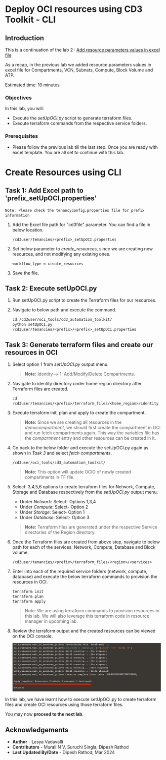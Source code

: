 # Deploy OCI resources using CD3 Toolkit - CLI

## Introduction

This is a continuation of the lab 2 : [Add resource parameters values in excel file](/cd3-automation-toolkit/add-resource-values-excel/add-resource.md)

As a recap, in the previous lab we added resource parameters values in excel file for Compartments, VCN, Subnets, Compute, Block Volume and ATP.

Estimated time: 10 minutes

### Objectives

In this lab, you will:

- Execute the *setUpOCI.py* script to generate terraform files.
- Execute terraform commands from the respective service folders. 

### Prerequisites

- Please follow the previous lab till the last step. Once you are ready with excel template. You are all set to continue with this lab.

# Create Resources using CLI 

## Task 1: Add Excel path to 'prefix_setUpOCI.properties'
    
    Note: Please check the tenancyconfig.properties file for prefix information

1. Add the Excel file path for "cd3file" parameter. You can find a file in below location.

    ```
    /cd3user/tenancies/<prefix>_setUpOCI.properties
    ```

2. Set below parameter to *create_resources*, since we are creating new resources, and not modifying any existing ones.

    ```
    workflow_type = create_resources
    ```

3. Save the file.


## Task 2: Execute setUpOCI.py

1. Run setUpOCI.py script to create the Terraform files for our resources.

2. Navigate to below path and execute the command.
        
    ```
    cd /cd3user/oci_tools/cd3_automation_toolkit/
    python setUpOCI.py /cd3user/tenancies/<prefix>/<prefix>_setUpOCI.properties
    ```
## Task 3: Generate terraform files and create our resources in OCI

1. Select option 1 from *setUpOCI.py* output menu. 

    >**Note:** Identity--> 1: Add/Modify/Delete Compartments. 

2. Navigate to identity directory under home region directory after Terraform files are created.

    ```               
    cd /cd3user/tenancies/<prefix>/terraform_files/<home_region>/identity
    ```

3. Execute terraform init, plan and apply to create the compartment.

    >**Note:** Since we are creating all resources in the *democompartment*, we should first create the compartment in OCI and run fetch compartments again. This way the variables file has the *compartment* entry and other resources can be created in it.

4. Go back to the below folder and execute the setUpOCI.py again as shown in *Task 3* and select *fetch compartments*.

    ```
    /cd3user/oci_tools/cd3_automation_toolkit/
    ```

    >**Note:** This option will update OCID of newly created compartments in TF file.

5. Select: 3,4,5,6 options to create terraform files for Network, Compute, Storage and Database respectively from the *setUpOCI.py* output menu.

    - Under *Network*: Select- Options 1,3,4 
    - Under *Compute*: Select- Option 2
    - Under *Storage*: Select- Option 1
    - Under *Database*: Select- Option 3

    >**Note:** Terraform files are generated under the respective Service directories of the Region directory.

6. Once the Terraform files are created from above step, navigate to below path for each of the services: Network, Compute, Database and Block volume.

    ```
    /cd3user/tenancies/<prefix>/terraform_files/<region>/<services>
    ```

7. Enter into each of the required service folders (network, compute, database) and execute the below terraform commands to provision the resources in OCI.

    ```
    terraform init
    terraform plan 
    terraform apply 
    ```

    >Note: We are using terraform commands to provision resources in this lab. We will also leverage this terraform code in resource manager in upcoming lab.  

8. Review the terraform output and the created resources can be viewed on the OCI console.

    ![TFAPPLY](./images/apply-output.png "Terraform Output")

In this lab, we have learnt how to execute setUpOCI.py to create terraform files and create OCI resources using those terraform files.

You may now __proceed to the next lab__.

## Acknowledgements

- __Author__ - Lasya Vadavalli
- __Contributors__ - Murali N V, Suruchi Singla, Dipesh Rathod
- __Last Updated By/Date__ - Dipesh Rathod, Mar 2024
